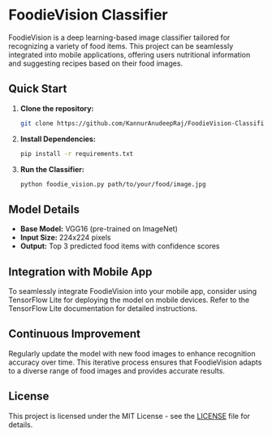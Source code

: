# FoodieVision Classifier

FoodieVision is a deep learning-based image classifier tailored for recognizing a variety of food items. This project can be seamlessly integrated into mobile applications, offering users nutritional information and suggesting recipes based on their food images.

## Quick Start

1. **Clone the repository:**
   ```bash
   git clone https://github.com/KannurAnudeepRaj/FoodieVision-Classifier.git
   ```

2. **Install Dependencies:**
   ```bash
   pip install -r requirements.txt
   ```

3. **Run the Classifier:**
   ```bash
   python foodie_vision.py path/to/your/food/image.jpg
   ```

## Model Details

- **Base Model:** VGG16 (pre-trained on ImageNet)
- **Input Size:** 224x224 pixels
- **Output:** Top 3 predicted food items with confidence scores

## Integration with Mobile App

To seamlessly integrate FoodieVision into your mobile app, consider using TensorFlow Lite for deploying the model on mobile devices. Refer to the TensorFlow Lite documentation for detailed instructions.

## Continuous Improvement

Regularly update the model with new food images to enhance recognition accuracy over time. This iterative process ensures that FoodieVision adapts to a diverse range of food images and provides accurate results.

## License

This project is licensed under the MIT License - see the [LICENSE](LICENSE) file for details.

